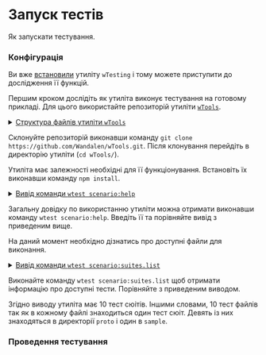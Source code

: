 # Запуск тестів

Як запускати тестування.

### Конфігурація

Ви вже [встановили](Installing.md) утиліту `wTesting` і тому можете приступити до дослідження її функцій. 

Першим кроком дослідіть як утиліта виконує тестування на готовому прикладі. Для цього використайте репозиторій утиліти [`wTools`](<https://github.com/Wandalen/wTools>).

<details>
  <summary><u>Структура файлів утиліти <code>wTools</code></u></summary>

```
wTools
   ├── .git
   ├── doc
   ├── out
   ├── proto
   ├── sample
   ├── ...
   └── package.json

```

</details>

Склонуйте репозиторій виконавши команду `git clone https://github.com/Wandalen/wTools.git`. Після клонування перейдіть в директорію утиліти (`cd wTools/`). 

Утиліта має залежності необхідні для її функціонування. Встановіть їх виконавши команду `npm install`.


<details>
  <summary><u>Вивід команди <code>wtest scenario:help</code></u></summary>

```
[user@user ~]$ wtest scenario:help
Scenarios :
  test : run tests, default scenario 
  help : get help 
  options.list : list available options 
  scenarios.list : list available scenarios 
  suites.list : list available suites 

Tester options
  scenario : Name of scenario to launch. To get scenarios list use scenario : "scenarios.list". Try: "node Some.test.js scenario:scenarios.list" 
  sanitareTime : Delay between runs of test suites and after the last to get sure nothing throwen asynchronously later. 
  fails : Maximum number of fails allowed before shutting down testing. 
  beeping : Make diagnosticBeep sound after testing to let developer know it's done. 
  coloring : Switch on/off coloring. 
  timing : Switch on/off measuing of time. 
  rapidity : How rapid teststing should be done. Increasing of the option decrase number of test routine to be executed. For rigorous testing 0 or 1 should be used. 5 for the fastest. Default is 3. 
  routineTimeOut : Limits the time that each test routine can use. If execution of routine takes too long time then fail will be reaported and error throwen. Default is 5000 ms. 
  concurrent : Runs test suite in parallel with other test suites. 
  verbosity : Level of details of report. Zero for nothing, one for single line report, nine for maximum verbosity. Default is 5. Short-cut: "v". Try: "node Some.test.js v:2" 
  importanceOfNegative : Increase verbosity of test checks which fails. It helps to see only fails and hide passes. Default is 9. Short-cut: "n". 
  silencing : Hooking and silencing of object's of testing console output to make clean report of testing. 
  shoulding : Switch on/off all should* tests checks. 
  accuracy : Change default accuracy. Each test routine could have own accuracy, which cant be overwritten by this option.

```

</details>

Загальну довідку по використанню утиліти можна отримати виконавши команду `wtest scenario:help`. Введіть її та порівняйте вивід з приведеним вище.

На даний момент необхідно дізнатись про доступні файли для виконання. 

<details>
  <summary><u>Вивід команди <code>wtest scenario:suites.list</code></u></summary>

```
[user@user ~]$ wtest scenario:suites.list

/path_to_utility/wTools/proto/dwtools/abase/l1.test/Array.test.s:19500 - enabled
/path_to_utility/wTools/proto/dwtools/abase/l1.test/Diagnostics.test.s:309 - enabled
/path_to_utility/wTools/proto/dwtools/abase/l1.test/Entity.test.s:808 - enabled
/path_to_utility/wTools/proto/dwtools/abase/l1.test/Map.test.s:4034 - enabled
/path_to_utility/wTools/proto/dwtools/abase/l1.test/Regexp.test.s:1749 - enabled
/path_to_utility/wTools/proto/dwtools/abase/l1.test/Routine.test.s:1558 - enabled
/path_to_utility/wTools/proto/dwtools/abase/l1.test/String.test.s:3887 - enabled
/path_to_utility/wTools/proto/dwtools/abase/l1.test/Typing.test.s:97 - enabled
/path_to_utility/wTools/proto/dwtools/abase/l2.test/StringTools.test.s:10462 - enabled
/path_to_utility/wTools/sample/Sample.test.s:92 - enabled
10 test suites

```

</details>

Виконайте команду `wtest scenario:suites.list` щоб отримати інформацію про доступні тести. Порівняйте з приведеним виводом.

Згідно виводу утиліта має 10 тест сюітів. Іншими словами, 10 тест файлів так як в кожному файлі знаходиться один тест сюіт. Девять із них знаходяться в директорії `proto` i один в `sample`.

### Проведення тестування

